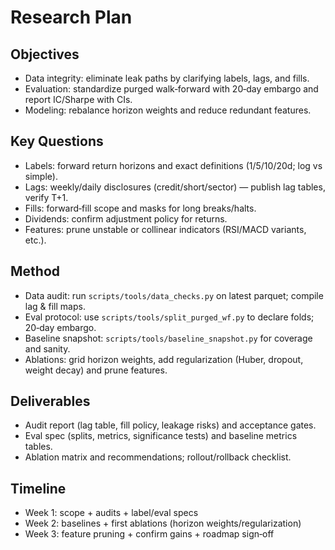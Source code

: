 # Research Plan

## Objectives
- Data integrity: eliminate leak paths by clarifying labels, lags, and fills.
- Evaluation: standardize purged walk‑forward with 20‑day embargo and report IC/Sharpe with CIs.
- Modeling: rebalance horizon weights and reduce redundant features.

## Key Questions
- Labels: forward return horizons and exact definitions (1/5/10/20d; log vs simple).
- Lags: weekly/daily disclosures (credit/short/sector) — publish lag tables, verify T+1.
- Fills: forward‑fill scope and masks for long breaks/halts.
- Dividends: confirm adjustment policy for returns.
- Features: prune unstable or collinear indicators (RSI/MACD variants, etc.).

## Method
- Data audit: run `scripts/tools/data_checks.py` on latest parquet; compile lag & fill maps.
- Eval protocol: use `scripts/tools/split_purged_wf.py` to declare folds; 20‑day embargo.
- Baseline snapshot: `scripts/tools/baseline_snapshot.py` for coverage and sanity.
- Ablations: grid horizon weights, add regularization (Huber, dropout, weight decay) and prune features.

## Deliverables
- Audit report (lag table, fill policy, leakage risks) and acceptance gates.
- Eval spec (splits, metrics, significance tests) and baseline metrics tables.
- Ablation matrix and recommendations; rollout/rollback checklist.

## Timeline
- Week 1: scope + audits + label/eval specs
- Week 2: baselines + first ablations (horizon weights/regularization)
- Week 3: feature pruning + confirm gains + roadmap sign‑off


